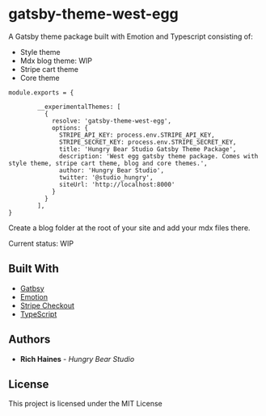 # gatsby-theme-west-egg

A Gatsby theme package built with Emotion and Typescript consisting of:

- Style theme
- Mdx blog theme: WIP
- Stripe cart theme
- Core theme

```
module.exports = {

        __experimentalThemes: [
          {
            resolve: 'gatsby-theme-west-egg',
            options: {
              STRIPE_API_KEY: process.env.STRIPE_API_KEY,
              STRIPE_SECRET_KEY: process.env.STRIPE_SECRET_KEY,
              title: 'Hungry Bear Studio Gatsby Theme Package',
              description: 'West egg gatsby theme package. Comes with style theme, stripe cart theme, blog and core themes.',
              author: 'Hungry Bear Studio',
              twitter: '@studio_hungry',
              siteUrl: 'http://localhost:8000'
            }
          }
        ],
}
```

Create a blog folder at the root of your site and add your mdx files there.

Current status: WIP

## Built With

- [Gatbsy](https://www.gatsbyjs.org/)
- [Emotion](https://emotion.sh/docs/introduction)
- [Stripe Checkout](https://stripe.com/en-se)
- [TypeScript](https://www.typescriptlang.org/)

## Authors

- **Rich Haines** - _Hungry Bear Studio_

## License

This project is licensed under the MIT License
